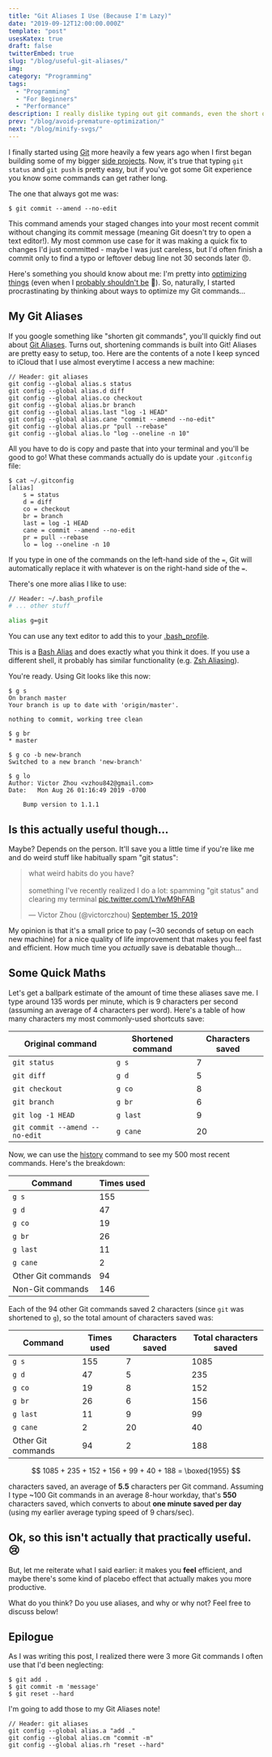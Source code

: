 ```yaml
---
title: "Git Aliases I Use (Because I'm Lazy)"
date: "2019-09-12T12:00:00.000Z"
template: "post"
usesKatex: true
draft: false
twitterEmbed: true
slug: "/blog/useful-git-aliases/"
img:
category: "Programming"
tags:
  - "Programming"
  - "For Beginners"
  - "Performance"
description: I really dislike typing out git commands, even the short ones.
prev: "/blog/avoid-premature-optimization/"
next: "/blog/minify-svgs/"
---
```


I finally started using [Git](https://git-scm.com) more heavily a few years ago when I first began building some of my bigger [side projects](/about/). Now, it's true that typing `git status` and `git push` is pretty easy, but if you've got some Git experience you know some commands can get rather long.

The one that always got me was:

```
$ git commit --amend --no-edit
```

This command amends your staged changes into your most recent commit without changing its commit message (meaning Git doesn't try to open a text editor!). My most common use case for it was making a quick fix to changes I'd just committed - maybe I was just careless, but I'd often finish a commit only to find a typo or leftover debug line not 30 seconds later 😠.

Here's something you should know about me: I'm pretty into [optimizing things](/tag/performance/) (even when I [probably shouldn't be](/blog/avoid-premature-optimization/) 🤷). So, naturally, I started procrastinating by thinking about ways to optimize my Git commands...

## My Git Aliases

If you google something like "shorten git commands", you'll quickly find out about <a rel="nofollow" href="https://git-scm.com/book/en/v2/Git-Basics-Git-Aliases" target="_blank">Git Aliases</a>. Turns out, shortening commands is built into Git! Aliases are pretty easy to setup, too. Here are the contents of a note I keep synced to iCloud that I use almost everytime I access a new machine:

```
// Header: git aliases
git config --global alias.s status
git config --global alias.d diff
git config --global alias.co checkout
git config --global alias.br branch
git config --global alias.last "log -1 HEAD"
git config --global alias.cane "commit --amend --no-edit"
git config --global alias.pr "pull --rebase"
git config --global alias.lo "log --oneline -n 10"
```

All you have to do is copy and paste that into your terminal and you'll be good to go! What these commands actually do is update your `.gitconfig` file:

```
$ cat ~/.gitconfig
[alias]
    s = status
    d = diff
    co = checkout
    br = branch
    last = log -1 HEAD
    cane = commit --amend --no-edit
    pr = pull --rebase
    lo = log --oneline -n 10
```

If you type in one of the commands on the left-hand side of the `=`, Git will automatically replace it with whatever is on the right-hand side of the `=`.

There's one more alias I like to use:

```bash
// Header: ~/.bash_profile
# ... other stuff

alias g=git
```
<figcaption>You can use any text editor to add this to your <a href="https://www.quora.com/What-is-bash_profile-and-what-is-its-use" target="_blank">.bash_profile</a>.</figcaption>

This is a [Bash Alias](https://www.tldp.org/LDP/abs/html/aliases.html) and does exactly what you think it does. If you use a different shell, it probably has similar functionality (e.g. [Zsh Aliasing](http://zsh.sourceforge.net/Intro/intro_8.html)).

You're ready. Using Git looks like this now:

```
$ g s
On branch master
Your branch is up to date with 'origin/master'.

nothing to commit, working tree clean
```
```
$ g br
* master
```
```
$ g co -b new-branch
Switched to a new branch 'new-branch'
```
```
$ g lo
Author: Victor Zhou <vzhou842@gmail.com>
Date:   Mon Aug 26 01:16:49 2019 -0700

    Bump version to 1.1.1
```

## Is this actually useful though...

Maybe? Depends on the person. It'll save you a little time if you're like me and do weird stuff like habitually spam "git status":

<blockquote class="twitter-tweet"><p lang="en" dir="ltr">what weird habits do you have?<br><br>something I&#39;ve recently realized I do a lot: spamming &quot;git status&quot; and clearing my terminal <a href="https://t.co/LYlwM9hFAB">pic.twitter.com/LYlwM9hFAB</a></p>&mdash; Victor Zhou (@victorczhou) <a href="https://twitter.com/victorczhou/status/1173059464036962305?ref_src=twsrc%5Etfw">September 15, 2019</a></blockquote>

My opinion is that it's a small price to pay (~30 seconds of setup on each new machine) for a nice quality of life improvement that makes you feel fast and efficient. How much time you _actually_ save is debatable though...

## Some Quick Maths

Let's get a ballpark estimate of the amount of time these aliases save me. I type around 135 words per minute, which is 9 characters per second (assuming an average of 4 characters per word). Here's a table of how many characters my most commonly-used shortcuts save:

| Original command | Shortened command | Characters saved |
| --- | --- | --- |
| `git status` | `g s` | 7 |
| `git diff` | `g d` | 5 |
| `git checkout` | `g co` | 8 |
| `git branch` | `g br` | 6 |
| `git log -1 HEAD` | `g last` | 9 |
| `git commit --amend --no-edit` | `g cane` | 20 |

Now, we can use the [history](https://en.wikipedia.org/wiki/History_(command)) command to see my 500 most recent commands. Here's the breakdown:

| Command | Times used |
| --- | --- |
| `g s` | 155 |
| `g d` | 47 |
| `g co` | 19 |
| `g br` | 26 |
| `g last` | 11 |
| `g cane` | 2 |
| Other Git commands | 94 |
| Non-Git commands | 146 |

Each of the 94 other Git commands saved 2 characters (since `git` was shortened to `g`), so the total amount of characters saved was:

| Command | Times used | Characters saved | Total characters saved |
| --- | --- | --- | --- |
| `g s` | 155 | 7 | 1085 |
| `g d` | 47 | 5 | 235 |
| `g co` | 19 | 8 | 152 |
| `g br` | 26 | 6 | 156 |
| `g last` | 11 | 9 | 99 |
| `g cane` | 2 | 20 | 40 |
| Other Git commands | 94 | 2 | 188 |

$$
1085 + 235 + 152 + 156 + 99 + 40 + 188 = \boxed{1955}
$$

characters saved, an average of **5.5** characters per Git command. Assuming I type ~100 Git commands in an average 8-hour workday, that's **550** characters saved, which converts to about **one minute saved per day** (using my earlier average typing speed of 9 chars/sec).

## Ok, so this isn't actually that practically useful. 😢

But, let me reiterate what I said earlier: it makes you **feel** efficient, and maybe there's some kind of placebo effect that actually makes you more productive.

What do you think? Do you use aliases, and why or why not? Feel free to discuss below!

## Epilogue

As I was writing this post, I realized there were 3 more Git commands I often use that I'd been neglecting:

```
$ git add .
$ git commit -m 'message'
$ git reset --hard
```

I'm going to add those to my Git Aliases note!

```
// Header: git aliases
git config --global alias.a "add ."
git config --global alias.cm "commit -m"
git config --global alias.rh "reset --hard"
```
